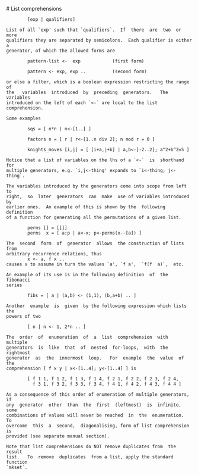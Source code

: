 # List comprehensions

            [exp | qualifiers]

    List of all `exp' such that `qualifiers`.  If  there  are  two  or  more
    qualifiers they are separated by semicolons.  Each qualifier is either a
    generator, of which the allowed forms are

            pattern-list <-  exp            (first form)

            pattern <- exp, exp ..          (second form)

    or else a filter, which is a boolean expression restricting the range of
    the   variables  introduced  by  preceding  generators.   The  variables
    introduced on the left of each `<-` are local to the list comprehension.

    Some examples

            sqs = [ n*n | n<-[1..] ]

            factors n = [ r | r<-[1..n div 2]; n mod r = 0 ]

            knights_moves [i,j] = [ [i+a,j+b] | a,b<-[-2..2]; a^2+b^2=5 ]

    Notice that a list of variables on the lhs of a `<-`  is  shorthand  for
    multiple generators, e.g. `i,j<-thing' expands to `i<-thing; j<-thing`.

    The variables introduced by the generators come into scope from left  to
    right,  so  later  generators  can  make  use of variables introduced by
    earlier ones.  An example of this is shown by the  following  definition
    of a function for generating all the permutations of a given list.

            perms [] = [[]]
            perms  x = [ a:p | a<-x; p<-perms(x--[a]) ]

    The  second  form  of  generator  allows  the construction of lists from
    arbitrary recurrence relations, thus
            x <- a, f x ..
    causes x to assume in turn the values `a', `f a',  `f(f  a)`,  etc.

    An example of its use is in the following definition  of  the  fibonacci
    series

            fibs = [ a | (a,b) <- (1,1), (b,a+b) .. ]

    Another  example  is  given  by the following expression which lists the
    powers of two

            [ n | n <- 1, 2*n .. ]

    The  order  of  enumeration  of  a  list  comprehension  with   multiple
    generators  is  like  that  of  nested  for-loops,  with  the  rightmost
    generator  as  the  innermost  loop.   For  example  the  value  of  the
    comprehension [ f x y | x<-[1..4]; y<-[1..4] ] is

            [ f 1 1, f 1 2, f 1 3, f 1 4, f 2 1, f 2 2, f 2 3, f 2 4,
              f 3 1, f 3 2, f 3 3, f 3 4, f 4 1, f 4 2, f 4 3, f 4 4 ]

    As a consequence of this order of enumeration of multiple generators, if
    any  generator  other  than  the  first  (leftmost)  is  infinite,  some
    combinations of values will never be reached  in  the  enumeration.   To
    overcome  this  a  second,  diagonalising, form of list comprehension is
    provided (see separate manual section).

    Note that list comprehensions do NOT remove duplicates from  the  result
    list.   To  remove  duplicates  from a list, apply the standard function
    `mkset`.
